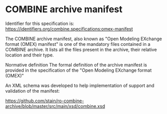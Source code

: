 # COMBINE archive manifest
Identifier for this specification is: https://identifiers.org/combine.specifications:omex-manifest

The COMBINE archive manifest, also known as "Open Modeling EXchange format (OMEX) manifest" is one of the mandatory files contained in a COMBINE archive. It lists all the files present in the archive, their relative location and their type.

Normative definition
The formal definition of the archive manifest is provided in the specification of the "Open Modeling EXchange format (OMEX)"

An XML schema was developed to help implementation of support and validation of the manifest:

https://github.com/stain/ro-combine-archive/blob/master/src/main/xsd/combine.xsd